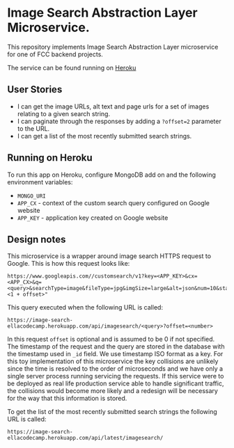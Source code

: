 # Image Search Abstraction Layer Microservice.

This repository implements Image Search Abstraction Layer microservice for one of FCC backend projects.

The service can be found running on [Heroku](https://image-search-ellacodecamp.herokuapp.com)

## User Stories

* I can get the image URLs, alt text and page urls for a set of images relating to a given search string.
* I can paginate through the responses by adding a ```?offset=2``` parameter to the URL.
* I can get a list of the most recently submitted search strings.

## Running on Heroku

To run this app on Heroku, configure MongoDB add on and the following environment variables:

* ```MONGO_URI```
* ```APP_CX``` - context of the custom search query configured on Google website
* ```APP_KEY``` - application key created on Google website

## Design notes

This microservice is a wrapper around image search HTTPS request to Google. This is how this request looks like:

```
https://www.googleapis.com//customsearch/v1?key=<APP_KEY>&cx=<APP_CX>&q=<query>&searchType=image&fileType=jpg&imgSize=large&alt=json&num=10&start=<1 + offset>"
```

This query executed when the following URL is called:

```
https://image-search-ellacodecamp.herokuapp.com/api/imagesearch/<query>?offset=<number>
```

In this request ```offset``` is optional and is assumed to be 0 if not specified. The timestamp of the request and the query are stored in the database with
the timestamp used in ```_id``` field.
We use timestamp ISO format as a key. For this toy implementation of this microservice the key collisions are unlikely since the time is resolved to the order
of microseconds and we have only a single server process running servicing the requests. If this service were to be deployed as real life production service
able to handle significant traffic, the collisions would become more likely and a redesign will be necessary for the way that this information is stored.

To get the list of the most recently submitted search strings the following URL is called:

```
https://image-search-ellacodecamp.herokuapp.com/api/latest/imagesearch/
```